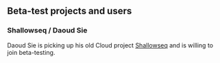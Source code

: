 ## Beta-test projects and users

### Shallowseq / Daoud Sie
Daoud Sie is picking up his old Cloud project [Shallowseq](https://projectadmin.cloud.sara.nl/projects/116) 
and is willing to join beta-testing.
